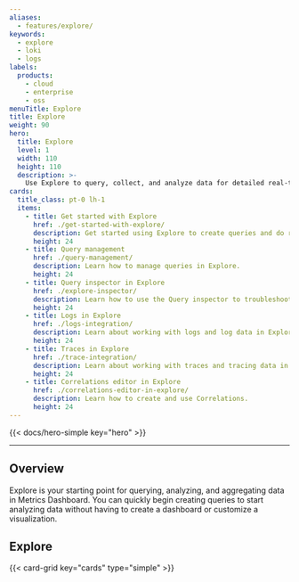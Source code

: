 ```yaml
---
aliases:
  - features/explore/
keywords:
  - explore
  - loki
  - logs
labels:
  products:
    - cloud
    - enterprise
    - oss
menuTitle: Explore
title: Explore
weight: 90
hero:
  title: Explore
  level: 1
  width: 110
  height: 110
  description: >-
    Use Explore to query, collect, and analyze data for detailed real-time data analysis.
cards:
  title_class: pt-0 lh-1
  items:
    - title: Get started with Explore
      href: ./get-started-with-explore/
      description: Get started using Explore to create queries and do real-time analysis on your data.
      height: 24
    - title: Query management
      href: ./query-management/
      description: Learn how to manage queries in Explore.
      height: 24
    - title: Query inspector in Explore
      href: ./explore-inspector/
      description: Learn how to use the Query inspector to troubleshoot issues with your queries.
      height: 24
    - title: Logs in Explore
      href: ./logs-integration/
      description: Learn about working with logs and log data in Explore.
      height: 24
    - title: Traces in Explore
      href: ./trace-integration/
      description: Learn about working with traces and tracing data in Explore.
      height: 24
    - title: Correlations editor in Explore
      href: ./correlations-editor-in-explore/
      description: Learn how to create and use Correlations.
      height: 24
---
```


{{< docs/hero-simple key="hero" >}}

---

## Overview

Explore is your starting point for querying, analyzing, and aggregating data in Metrics Dashboard. You can quickly begin creating queries to start analyzing data without having to create a dashboard or customize a visualization.

## Explore

{{< card-grid key="cards" type="simple" >}}
